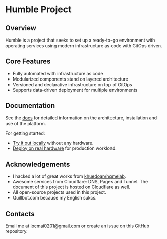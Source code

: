 # Humble Project

## Overview

Humble is a project that seeks to set up a ready-to-go environment with operating services using modern infrastructure as code with GitOps driven.


## Core Features

- Fully automated with infrastructure as code
- Modularized components stand on layered architecture
- Versioned and declarative infrastructure on top of GitOps
- Supports data-driven deployment for multiple environments

## Documentation

See the [docs](https://humble.maibaloc.com) for detailed information on the architecture, installation and use of the platform.

For getting started:

- [Try it out locally](/getting-started/development/) without any hardware.
- [Deploy on real hardware](/getting-started/production/overview) for production workload.

## Acknowledgements

- I hacked a lot of great works from [khuedoan/homelab](https://github.com/khuedoan/homelab).
- Awesome services from Cloudflare: DNS, Pages and Tunnel. The document of this project is hosted on Cloudflare as well.
- All open-source projects used in this project.
- Quillbot.com because my English sukcs.

## Contacts

Email me at [locmai0201@gmail.com](mailto:locmai0201@gmail.com) or create an issue on this GitHub repository.
